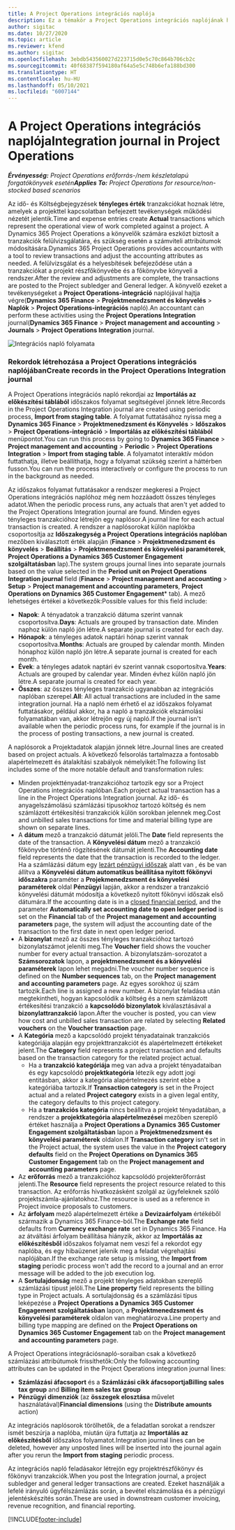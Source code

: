 ```yaml
---
title: A Project Operations integrációs naplója
description: Ez a témakör a Project Operations integrációs naplójának használatáról nyújt tájékoztatást.
author: sigitac
ms.date: 10/27/2020
ms.topic: article
ms.reviewer: kfend
ms.author: sigitac
ms.openlocfilehash: 3ebdb543560027d223715d0e5c70c864b706cb2c
ms.sourcegitcommit: 40f68387f594180af64a5e5c748b6efa188bd300
ms.translationtype: HT
ms.contentlocale: hu-HU
ms.lasthandoff: 05/10/2021
ms.locfileid: "6007144"
---
```

# <a name="integration-journal-in-project-operations"></a><span data-ttu-id="f93c7-103">A Project Operations integrációs naplója</span><span class="sxs-lookup"><span data-stu-id="f93c7-103">Integration journal in Project Operations</span></span>

<span data-ttu-id="f93c7-104">_**Érvényesség:** Project Operations erőforrás-/nem készletalapú forgatókönyvek esetén_</span><span class="sxs-lookup"><span data-stu-id="f93c7-104">_**Applies To:** Project Operations for resource/non-stocked based scenarios_</span></span>

<span data-ttu-id="f93c7-105">Az idő- és Költségbejegyzések **tényleges érték** tranzakciókat hoznak létre, amelyek a projekttel kapcsolatban befejezett tevékenységek működési nézetét jelentik.</span><span class="sxs-lookup"><span data-stu-id="f93c7-105">Time and expense entries create **Actual** transactions which represent the operational view of work completed against a project.</span></span> <span data-ttu-id="f93c7-106">A Dynamics 365 Project Operations a könyvelők számára eszközt biztosít a tranzakciók felülvizsgálatára, és szükség esetén a számviteli attribútumok módosítására.</span><span class="sxs-lookup"><span data-stu-id="f93c7-106">Dynamics 365 Project Operations provides accountants with a tool to review transactions and adjust the accounting attributes as needed.</span></span> <span data-ttu-id="f93c7-107">A felülvizsgálat és a helyesbítések befejeződése után a tranzakciókat a projekt részfőkönyvébe és a főkönyvbe könyveli a rendszer.</span><span class="sxs-lookup"><span data-stu-id="f93c7-107">After the review and adjustments are complete, the transactions are posted to the Project subledger and General ledger.</span></span> <span data-ttu-id="f93c7-108">A könyvelő ezeket a tevékenységeket a **Project Operations-integráció** naplójával hajtja végre(**Dynamics 365 Finance** > **Projektmenedzsment és könyvelés** > **Naplók** > **Project Operations-integrációs** napló).</span><span class="sxs-lookup"><span data-stu-id="f93c7-108">An accountant can perform these activities using the **Project Operations Integration** journal(**Dynamics 365 Finance** > **Project management and accounting** > **Journals** > **Project Operations Integration** journal.</span></span>

![Integrációs napló folyamata](./media/IntegrationJournal.png)

### <a name="create-records-in-the-project-operations-integration-journal"></a><span data-ttu-id="f93c7-110">Rekordok létrehozása a Project Operations integrációs naplójában</span><span class="sxs-lookup"><span data-stu-id="f93c7-110">Create records in the Project Operations Integration journal</span></span>

<span data-ttu-id="f93c7-111">A Project Operations integrációs napló rekordjai az **Importálás az előkészítési táblából** időszakos folyamat segítségével jönnek létre.</span><span class="sxs-lookup"><span data-stu-id="f93c7-111">Records in the Project Operations Integration journal are created using periodic process, **Import from staging table**.</span></span> <span data-ttu-id="f93c7-112">A folyamat futtatásához nyissa meg a **Dynamics 365 Finance** > **Projektmenedzsment és Könyvelés** > **Időszakos** > **Project Operations-integráció** > **Importálás az előkészítési táblából** menüpontot.</span><span class="sxs-lookup"><span data-stu-id="f93c7-112">You can run this process by going to **Dynamics 365 Finance** > **Project management and accounting** > **Periodic** > **Project Operations Integration** > **Import from staging table**.</span></span> <span data-ttu-id="f93c7-113">A folyamatot interaktív módon futtathatja, illetve beállíthatja, hogy a folyamat szükség szerint a háttérben fusson.</span><span class="sxs-lookup"><span data-stu-id="f93c7-113">You can run the process interactively or configure the process to run in the background as needed.</span></span>

<span data-ttu-id="f93c7-114">Az időszakos folyamat futtatásakor a rendszer megkeresi a Project Operations integrációs naplóhoz még nem hozzáadott összes tényleges adatot.</span><span class="sxs-lookup"><span data-stu-id="f93c7-114">When the periodic process runs, any actuals that aren't yet added to the Project Operations Integration journal are found.</span></span> <span data-ttu-id="f93c7-115">Minden egyes tényleges tranzakcióhoz létrejön egy naplósor.</span><span class="sxs-lookup"><span data-stu-id="f93c7-115">A journal line for each actual transaction is created.</span></span>
<span data-ttu-id="f93c7-116">A rendszer a naplósorokat külön naplókba csoportosítja az **Időszakegység a Project Operations integrációs naplóban** mezőben kiválasztott érték alapján (**Finance** > **Projektmenedzsment és könyvelés** > **Beállítás** > **Projektmenedzsment és könyvelési paraméterek**, **Project Operations a Dynamics 365 Customer Engagement szolgáltatásban** lap).</span><span class="sxs-lookup"><span data-stu-id="f93c7-116">The system groups journal lines into separate journals based on the value selected in the **Period unit on Project Operations Integration journal** field (**Finance** > **Project management and accounting** > **Setup** > **Project management and accounting parameters**, **Project Operations on Dynamics 365 Customer Engagement**\* tab).</span></span> <span data-ttu-id="f93c7-117">A mező lehetséges értékei a következők:</span><span class="sxs-lookup"><span data-stu-id="f93c7-117">Possible values for this field include:</span></span>

  - <span data-ttu-id="f93c7-118">**Napok**: A tényadatok a tranzakció dátuma szerint vannak csoportosítva.</span><span class="sxs-lookup"><span data-stu-id="f93c7-118">**Days**: Actuals are grouped by transaction date.</span></span> <span data-ttu-id="f93c7-119">Minden naphoz külön napló jön létre.</span><span class="sxs-lookup"><span data-stu-id="f93c7-119">A separate journal is created for each day.</span></span>
  - <span data-ttu-id="f93c7-120">**Hónapok**: a tényleges adatok naptári hónap szerint vannak csoportosítva.</span><span class="sxs-lookup"><span data-stu-id="f93c7-120">**Months**: Actuals are grouped by calendar month.</span></span> <span data-ttu-id="f93c7-121">Minden hónaphoz külön napló jön létre.</span><span class="sxs-lookup"><span data-stu-id="f93c7-121">A separate journal is created for each month.</span></span>
  - <span data-ttu-id="f93c7-122">**Évek**: a tényleges adatok naptári év szerint vannak csoportosítva.</span><span class="sxs-lookup"><span data-stu-id="f93c7-122">**Years**: Actuals are grouped by calendar year.</span></span> <span data-ttu-id="f93c7-123">Minden évhez külön napló jön létre.</span><span class="sxs-lookup"><span data-stu-id="f93c7-123">A separate journal is created for each year.</span></span>
  - <span data-ttu-id="f93c7-124">**Összes**: az összes tényleges tranzakció ugyanabban az integrációs naplóban szerepel.</span><span class="sxs-lookup"><span data-stu-id="f93c7-124">**All**: All actual transactions are included in the same integration journal.</span></span> <span data-ttu-id="f93c7-125">Ha a napló nem érhető el az időszakos folyamat futtatásakor, például akkor, ha a napló a tranzakciók elszámolási folyamatában van, akkor létrejön egy új napló.</span><span class="sxs-lookup"><span data-stu-id="f93c7-125">If the journal isn't available when the periodic process runs, for example if the journal is in the process of posting transactions, a new journal is created.</span></span>

<span data-ttu-id="f93c7-126">A naplósorok a Projektadatok alapján jönnek létre.</span><span class="sxs-lookup"><span data-stu-id="f93c7-126">Journal lines are created based on project actuals.</span></span> <span data-ttu-id="f93c7-127">A következő felsorolás tartalmazza a fontosabb alapértelmezett és átalakítási szabályok némelyikét:</span><span class="sxs-lookup"><span data-stu-id="f93c7-127">The following list includes some of the more notable default and transformation rules:</span></span>

  - <span data-ttu-id="f93c7-128">Minden projekttényadat-tranzakcióhoz tartozik egy sor a Project Operations integrációs naplóban.</span><span class="sxs-lookup"><span data-stu-id="f93c7-128">Each project actual transaction has a line in the Project Operations Integration journal.</span></span> <span data-ttu-id="f93c7-129">Az idő- és anyagelszámolású számlázási típusokhoz tartozó költség és nem számlázott értékesítési tranzakciók külön sorokban jelennek meg.</span><span class="sxs-lookup"><span data-stu-id="f93c7-129">Cost and unbilled sales transactions for time and material billing type are shown on separate lines.</span></span>
  - <span data-ttu-id="f93c7-130">A **dátum** mező a tranzakció dátumát jelöli.</span><span class="sxs-lookup"><span data-stu-id="f93c7-130">The **Date** field represents the date of the transaction.</span></span> <span data-ttu-id="f93c7-131">A **Könyvelési dátum** mező a tranzakció főkönyvbe történő rögzítésének dátumát jelenti.</span><span class="sxs-lookup"><span data-stu-id="f93c7-131">The **Accounting date** field represents the date that the transaction is recorded to the ledger.</span></span> <span data-ttu-id="f93c7-132">Ha a számlázási dátum egy [lezárt pénzügyi időszak](/dynamics365/finance/general-ledger/close-general-ledger-at-period-end) alatt van , és be van állítva a **Könyvelési dátum automatikus beállítása nyitott főkönyvi időszakra** paraméter a **Projekmenedzsment és könyvelési paraméterek** oldal **Pénzügyi** lapján, akkor a rendszer a tranzakció könyvelési dátumát módosítja a következő nyitott főkönyvi időszak első dátumára.</span><span class="sxs-lookup"><span data-stu-id="f93c7-132">If the accounting date is in a [closed financial period](/dynamics365/finance/general-ledger/close-general-ledger-at-period-end), and the parameter **Automatically set accounting date to open ledger period** is set on the **Financial** tab of the **Project management and accounting parameters** page, the system will adjust the accounting date of the transaction to the first date in next open ledger period.</span></span>
  - <span data-ttu-id="f93c7-133">A **bizonylat** mező az összes tényleges tranzakcióhoz tartozó bizonylatszámot jeleníti meg.</span><span class="sxs-lookup"><span data-stu-id="f93c7-133">The **Voucher** field shows the voucher number for every actual transaction.</span></span> <span data-ttu-id="f93c7-134">A bizonylatszám-sorozatot a **Számsorozatok** lapon, a **projektmenedzsment és a könyvelési paraméterek** lapon lehet megadni.</span><span class="sxs-lookup"><span data-stu-id="f93c7-134">The voucher number sequence is defined on the **Number sequences** tab, on the **Project management and accounting parameters** page.</span></span> <span data-ttu-id="f93c7-135">Az egyes sorokhoz új szám tartozik.</span><span class="sxs-lookup"><span data-stu-id="f93c7-135">Each line is assigned a new number.</span></span> <span data-ttu-id="f93c7-136">A bizonylat feladása után megtekintheti, hogyan kapcsolódik a költség és a nem számlázott értékesítési tranzakció a **kapcsolódó bizonylatok** kiválasztásával a **bizonylattranzakció** lapon.</span><span class="sxs-lookup"><span data-stu-id="f93c7-136">After the voucher is posted, you can view how cost and unbilled sales transaction are related by selecting **Related vouchers** on the **Voucher transaction** page.</span></span>
  - <span data-ttu-id="f93c7-137">A **Kategória** mező a kapcsolódó projekt tényadatainak tranzakciós kategóriája alapján egy projekttranzakciót és alapértelmezett értékeket jelent.</span><span class="sxs-lookup"><span data-stu-id="f93c7-137">The **Category** field represents a project transaction and defaults based on the transaction category for the related project actual.</span></span>
    - <span data-ttu-id="f93c7-138">Ha a **tranzakció kategóriája** meg van adva a projekt tényadataiban és egy kapcsolódó **projektkategória** létezik egy adott jogi entitásban, akkor a kategória alapértelmezés szerint ebbe a kategóriába tartozik.</span><span class="sxs-lookup"><span data-stu-id="f93c7-138">If **Transaction category** is set in the Project actual and a related **Project category** exists in a given legal entity, the category defaults to this project category.</span></span>
    - <span data-ttu-id="f93c7-139">Ha a **tranzakciós kategória** nincs beállítva a projekt tényadatában, a rendszer a **projektkategória alapértelmezései** mezőben szereplő értéket használja a **Project Operations a Dynamics 365 Customer Engagement szolgáltatásban** lapon a **Projektmenedzsment és könyvelési paraméterek** oldalon.</span><span class="sxs-lookup"><span data-stu-id="f93c7-139">If **Transaction category** isn't set in the Project actual, the system uses the value in the **Project category defaults** field on the **Project Operations on Dynamics 365 Customer Engagement** tab on the **Project management and accounting parameters** page.</span></span>
  - <span data-ttu-id="f93c7-140">Az **erőforrás** mező a tranzakcióhoz kapcsolódó projekterőforrást jelenti.</span><span class="sxs-lookup"><span data-stu-id="f93c7-140">The **Resource** field represents the project resource related to this transaction.</span></span> <span data-ttu-id="f93c7-141">Az erőforrás hivatkozásként szolgál az ügyfeleknek szóló projektszámla-ajánlatokhoz.</span><span class="sxs-lookup"><span data-stu-id="f93c7-141">The resource is used as a reference in Project invoice proposals to customers.</span></span>
  - <span data-ttu-id="f93c7-142">Az **árfolyam** mező alapértelmezett értéke a **Devizaárfolyam** értékéből származik a Dynamics 365 Finance-ból.</span><span class="sxs-lookup"><span data-stu-id="f93c7-142">The **Exchange rate** field defaults from **Currency exchange rate** set in Dynamics 365 Finance.</span></span> <span data-ttu-id="f93c7-143">Ha az átváltási árfolyam beállítása hiányzik, akkor az **Importálás az előkészítésből** időszakos folyamat nem veszi fel a rekordot egy naplóba, és egy hibaüzenet jelenik meg a feladat végrehajtási naplójában.</span><span class="sxs-lookup"><span data-stu-id="f93c7-143">If the exchange rate setup is missing, the **Import from staging** periodic process won't add the record to a journal and an error message will be added to the job execution log.</span></span>
  - <span data-ttu-id="f93c7-144">A **Sortulajdonság** mező a projekt tényleges adatokban szereplő számlázási típust jelöli.</span><span class="sxs-lookup"><span data-stu-id="f93c7-144">The **Line property** field represents the billing type in Project actuals.</span></span> <span data-ttu-id="f93c7-145">A sortulajdonság és a számlázási típus leképezése a **Project Operations a Dynamics 365 Customer Engagement szolgáltatásban** lapon, a **Projektmenedzsment és könyvelési paraméterek** oldalon van meghatározva.</span><span class="sxs-lookup"><span data-stu-id="f93c7-145">Line property and billing type mapping are defined on the **Project Operations on Dynamics 365 Customer Engagement** tab on the **Project management and accounting parameters** page.</span></span>

<span data-ttu-id="f93c7-146">A Project Operations integrációsnapló-soraiban csak a következő számlázási attribútumok frissíthetők:</span><span class="sxs-lookup"><span data-stu-id="f93c7-146">Only the following accounting attributes can be updated in the Project Operations integration journal lines:</span></span>

- <span data-ttu-id="f93c7-147">**Számlázási áfacsoport** és a **Számlázási cikk áfacsoportja**</span><span class="sxs-lookup"><span data-stu-id="f93c7-147">**Billing sales tax group** and **Billing item sales tax group**</span></span>
- <span data-ttu-id="f93c7-148">**Pénzügyi dimenziók** (az **összegek elosztása** művelet használatával)</span><span class="sxs-lookup"><span data-stu-id="f93c7-148">**Financial dimensions** (using the **Distribute amounts** action)</span></span>

<span data-ttu-id="f93c7-149">Az integrációs naplósorok törölhetők, de a feladatlan sorokat a rendszer ismét beszúrja a naplóba, miután újra futtatja az **Importálás az előkészítésből** időszakos folyamatot.</span><span class="sxs-lookup"><span data-stu-id="f93c7-149">Integration journal lines can be deleted, however any unposted lines will be inserted into the journal again after you rerun the **Import from staging** periodic process.</span></span>

<span data-ttu-id="f93c7-150">Az integrációs napló feladásakor létrejön egy projektrészfőkönyv és főkönyvi tranzakciók.</span><span class="sxs-lookup"><span data-stu-id="f93c7-150">When you post the Integration journal, a project subledger and general ledger transactions are created.</span></span> <span data-ttu-id="f93c7-151">Ezeket használják a lefelé irányuló ügyfélszámlázás során, a bevétel elszámolása és a pénzügyi jelentéskészítés során.</span><span class="sxs-lookup"><span data-stu-id="f93c7-151">These are used in downstream customer invoicing, revenue recognition, and financial reporting.</span></span>


[!INCLUDE[footer-include](../includes/footer-banner.md)]